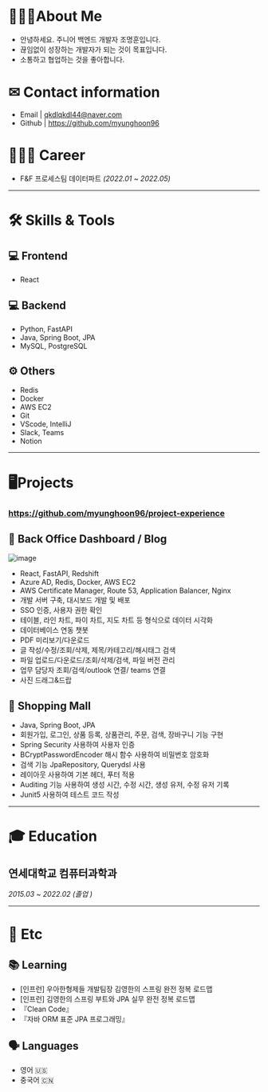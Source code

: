 # 🙋🏻‍♂️About Me

- 안녕하세요. 주니어 백엔드 개발자 조명훈입니다.
- 끊임없이 성장하는 개발자가 되는 것이 목표입니다.
- 소통하고 협업하는 것을 좋아합니다.

# ✉ Contact information
- Email  | qkdlqkdl44@naver.com
- Github | https://github.com/myunghoon96

# 🚵🏻‍♂️ Career

- F&F 프로세스팀 데이터파트   *(2022.01* ~    *2022.05)*

---

# 🛠 Skills & Tools

## 💻 Frontend

- React

## 💻 Backend

- Python, FastAPI
- Java, Spring Boot, JPA
- MySQL, PostgreSQL

## ⚙️ Others

- Redis
- Docker
- AWS EC2
- Git
- VScode, IntelliJ
- Slack, Teams
- Notion

---

# **🖥Projects** 
### https://github.com/myunghoon96/project-experience
## 🏢 Back Office Dashboard / Blog
![image](https://user-images.githubusercontent.com/69111087/167101145-a947af92-f9b0-463a-b3ef-b88fb02a2057.png)

- React, FastAPI, Redshift
- Azure AD, Redis, Docker, AWS EC2
- AWS Certificate Manager, Route 53, Application Balancer, Nginx
- 개발 서버 구축, 대시보드 개발 및 배포
- SSO 인증, 사용자 권한 확인
- 테이블, 라인 차트, 파이 차트, 지도 차트 등 형식으로 데이터 시각화
- 데이터베이스 연동 챗봇
- PDF 미리보기/다운로드
- 글 작성/수정/조회/삭제, 제목/카테고리/해시태그 검색
- 파일 업로드/다운로드/조회/삭제/검색, 파일 버전 관리
- 업무 담당자 조회/검색/outlook 연결/ teams 연결
- 사진 드래그&드랍

## 🛒 Shopping Mall

- Java, Spring Boot, JPA
- 회원가입, 로그인, 상품 등록, 상품관리, 주문, 검색, 장바구니 기능 구현
- Spring Security 사용하여 사용자 인증
- BCryptPasswordEncoder 해시 함수 사용하여 비밀번호 암호화
- 검색 기능 JpaRepository, Querydsl 사용
- 레이아웃 사용하여 기본 헤더, 푸터 적용
- Auditing 기능 사용하여 생성 시간, 수정 시간, 생성 유저, 수정 유저 기록
- Junit5 사용하여 테스트 코드 작성

---

# 🎓 Education

## 연세대학교 컴퓨터과학과
*2015.03* ~ *2022.02 (졸업 )*

---

# 💬 Etc

## 📚 Learning

- [인프런] 우아한형제들 개발팀장 김영한의 스프링 완전 정복 로드맵
- [인프런] 김영한의 스프링 부트와 JPA 실무 완전 정복 로드맵
- 『Clean Code』
- 『자바 ORM 표준 JPA 프로그래밍』

## 🗣 Languages

- 영어 🇺🇸
- 중국어 🇨🇳

<!---
myunghoon96/myunghoon96 is a ✨ special ✨ repository because its `README.md` (this file) appears on your GitHub profile.
You can click the Preview link to take a look at your changes.
--->
